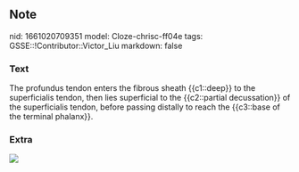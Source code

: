 ## Note
nid: 1661020709351
model: Cloze-chrisc-ff04e
tags: GSSE::!Contributor::Victor_Liu
markdown: false

### Text
The profundus tendon enters the fibrous sheath {{c1::deep}} to the superficialis tendon, then lies superficial to the {{c2::partial decussation}} of the superficialis tendon, before passing distally to reach the {{c3::base of the terminal phalanx}}.

### Extra
<img src="paste-2aeaa295a7f1216e755a61813ee81e097bb70d96.jpg">
